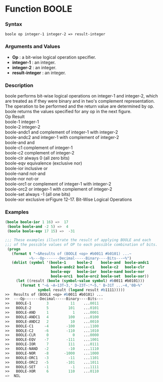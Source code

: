 <!-- Generated on 05/10/2020 by https://github.com/anto2oo/clhs-evolved -->

# Function BOOLE

### Syntax
`boole op integer-1 integer-2 => result-integer`  


### Arguments and Values
- **Op** : a bit-wise logical operation specifier.   
- **integer-1** : an integer.   
- **integer-2** : an integer.   
- **result-integer** : an integer.   


### Description
boole performs bit-wise logical operations on integer-1 and integer-2, which are treated as if they were binary and in two's complement representation.  
The operation to be performed and the return value are determined by op.  
boole returns the values specified for any op in the next figure.  
Op           Result                                        
boole-1      integer-1                                     
boole-2      integer-2                                     
boole-andc1  and complement of integer-1 with integer-2    
boole-andc2  and integer-1 with complement of integer-2    
boole-and    and                                           
boole-c1     complement of integer-1                       
boole-c2     complement of integer-2                       
boole-clr    always 0 (all zero bits)                      
boole-eqv    equivalence (exclusive nor)                   
boole-ior    inclusive or                                  
boole-nand   not-and                                       
boole-nor    not-or                                        
boole-orc1   or complement of integer-1 with integer-2     
boole-orc2   or integer-1 with complement of integer-2     
boole-set    always -1 (all one bits)                      
boole-xor    exclusive orFigure 12-17.  Bit-Wise Logical Operations



### Examples
```lisp 
(boole boole-ior 1 16) =>  17
 (boole boole-and -2 5) =>  4
 (boole boole-eqv 17 15) =>  -31

;;; These examples illustrate the result of applying BOOLE and each
;;; of the possible values of OP to each possible combination of bits.
 (progn
   (format t "~&Results of (BOOLE <op> #b0011 #b0101) ...~
           ~%---Op-------Decimal-----Binary----Bits---~%")
   (dolist (symbol '(boole-1     boole-2    boole-and  boole-andc1
                     boole-andc2 boole-c1   boole-c2   boole-clr
                     boole-eqv   boole-ior  boole-nand boole-nor
                     boole-orc1  boole-orc2 boole-set  boole-xor))
     (let ((result (boole (symbol-value symbol) #b0011 #b0101)))
       (format t "~& ~A~13T~3,' D~23T~:*~5,' B~31T ...~4,'0B~%" 
               symbol result (logand result #b1111)))))
>>  Results of (BOOLE <op> #b0011 #b0101) ...
>>  ---Op-------Decimal-----Binary----Bits---
>>   BOOLE-1       3          11    ...0011
>>   BOOLE-2       5         101    ...0101
>>   BOOLE-AND     1           1    ...0001
>>   BOOLE-ANDC1   4         100    ...0100
>>   BOOLE-ANDC2   2          10    ...0010
>>   BOOLE-C1     -4        -100    ...1100
>>   BOOLE-C2     -6        -110    ...1010
>>   BOOLE-CLR     0           0    ...0000
>>   BOOLE-EQV    -7        -111    ...1001
>>   BOOLE-IOR     7         111    ...0111
>>   BOOLE-NAND   -2         -10    ...1110
>>   BOOLE-NOR    -8       -1000    ...1000
>>   BOOLE-ORC1   -3         -11    ...1101
>>   BOOLE-ORC2   -5        -101    ...1011
>>   BOOLE-SET    -1          -1    ...1111
>>   BOOLE-XOR     6         110    ...0110
=>  NIL
```
